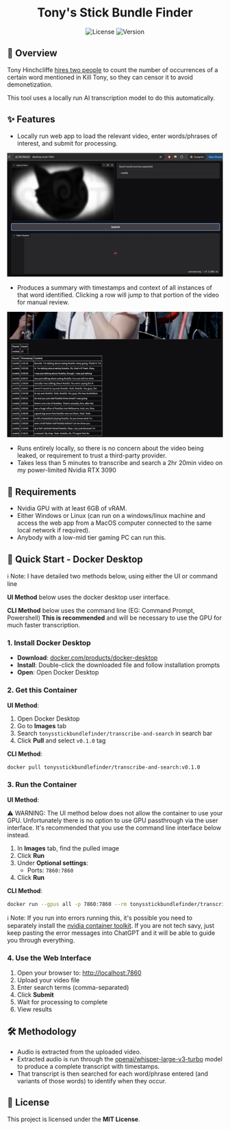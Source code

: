 <h1 style="text-align: center;">Tony's Stick Bundle Finder</h1>

<div style="text-align: center;">
  <img src="https://img.shields.io/badge/license-MIT-blue.svg" alt="License">
  <img src="https://img.shields.io/badge/version-0.1.0-green.svg" alt="Version">
</div>

## 📌 Overview

Tony Hinchcliffe [hires two people](https://youtu.be/SGECF7cIeFo?t=3461) to count the number of occurrences of a 
certain word mentioned in Kill Tony, so they can censor it to avoid demonetization.

This tool uses a locally run AI transcription model to do this automatically.

## ✨ Features
- Locally run web app to load the relevant video, enter words/phrases of interest, and submit for processing.

![run.png](img/run.png)

- Produces a summary with timestamps and context of all instances of that word identified. Clicking a row will jump to 
    that portion of the video for manual review.

![results.png](img/results.png)

- Runs entirely locally, so there is no concern about the video being leaked, or requirement to trust a third-party 
    provider. 
- Takes less than 5 minutes to transcribe and search a 2hr 20min video on my power-limited Nvidia RTX 3090

## 🚨 Requirements
- Nvidia GPU with at least 6GB of vRAM.
- Either Windows or Linux (can run on a windows/linux machine and access the web app from a MacOS computer connected to
    the same local network if required).
- Anybody with a low-mid tier gaming PC can run this.

## 🚀 Quick Start - Docker Desktop

ℹ️ Note: I have detailed two methods below, using either the UI or command line

**UI Method** below uses the docker desktop user interface.

**CLI Method** below uses the command line (EG: Command Prompt, Powershell) **This is recommended** and will be necessary to use the GPU for much faster 
    transcription.

### 1. Install Docker Desktop
- **Download**: [docker.com/products/docker-desktop](https://www.docker.com/products/docker-desktop/)
- **Install**: Double-click the downloaded file and follow installation prompts
- **Open**: Open Docker Desktop

### 2. Get this Container
**UI Method**:
1. Open Docker Desktop
2. Go to **Images** tab
3. Search `tonysstickbundlefinder/transcribe-and-search` in search bar
4. Click **Pull** and select `v0.1.0` tag

**CLI Method**:  
```bash
docker pull tonysstickbundlefinder/transcribe-and-search:v0.1.0
```

### 3. Run the Container
**UI Method**:

⚠️ WARNING: The UI method below does not allow the container to use your GPU. Unfortunately there is no option to use GPU 
passthrough via the user interface. It's recommended that you use the command line interface below instead.

1. In **Images** tab, find the pulled image
2. Click **Run**
3. Under **Optional settings**:
   - Ports: `7860:7860`
4. Click **Run**

**CLI Method**:  
```bash
docker run --gpus all -p 7860:7860 --rm tonysstickbundlefinder/transcribe-and-search:v0.1.0
```

ℹ️ Note: If you run into errors running this, it's possible you need to separately install the 
[nvidia container toolkit](https://docs.nvidia.com/datacenter/cloud-native/container-toolkit/latest/install-guide.html). 
If you are not tech savy, just keep pasting the error messages into ChatGPT and it will be
able to guide you through everything.

### 4. Use the Web Interface
1. Open your browser to: [http://localhost:7860](http://localhost:7860)
2. Upload your video file
3. Enter search terms (comma-separated)
4. Click **Submit**
5. Wait for processing to complete
6. View results

## 🛠️ Methodology

- Audio is extracted from the uploaded video.
- Extracted audio is run through the [openai/whisper-large-v3-turbo](https://huggingface.co/openai/whisper-large-v3-turbo) 
    model to produce a complete transcript with timestamps.
- That transcript is then searched for each word/phrase entered (and variants of those words)
    to identify when they occur.

## 📄 License
This project is licensed under the **MIT License**.
